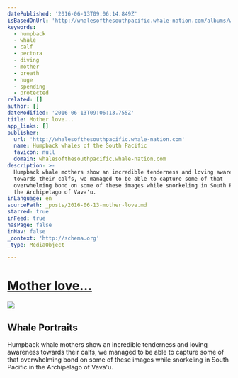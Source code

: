 ```yaml
---
datePublished: '2016-06-13T09:06:14.849Z'
isBasedOnUrl: 'http://whalesofthesouthpacific.whale-nation.com/albums/whale-portraits/'
keywords:
  - humpback
  - whale
  - calf
  - pectora
  - diving
  - mother
  - breath
  - huge
  - spending
  - protected
related: []
author: []
dateModified: '2016-06-13T09:06:13.755Z'
title: Mother love...
app_links: []
publisher:
  url: 'http://whalesofthesouthpacific.whale-nation.com'
  name: Humpback whales of the South Pacific
  favicon: null
  domain: whalesofthesouthpacific.whale-nation.com
description: >-
  Humpback whale mothers show an incredible tenderness and loving awareness
  towards their calfs, we managed to be able to capture some of that
  overwhelming bond on some of these images while snorkeling in South Pacific in
  the Archipelago of Vava'u.
inLanguage: en
sourcePath: _posts/2016-06-13-mother-love.md
starred: true
inFeed: true
hasPage: false
inNav: false
_context: 'http://schema.org'
_type: MediaObject

---
```

# **[Mother love...][0]**

<article style=""><img src="https://s3-us-west-2.amazonaws.com/the-grid-img/p/6280003359ddd088158947568a6c2a11d6ea1281.jpg" /><h1>Whale Portraits</h1><p>Humpback whale mothers show an incredible tenderness and loving awareness towards their calfs, we managed to be able to capture some of that overwhelming bond on some of these images while snorkeling in South Pacific in the Archipelago of Vava'u.</p></article>



[0]: http://whalesofthesouthpacific.whale-nation.com/albums/whale-portraits/content/mother-love-2/ "Mother love..."